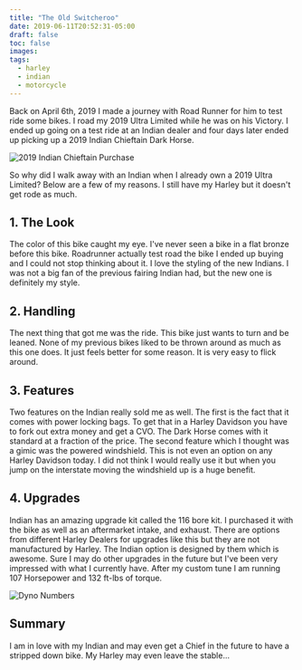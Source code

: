 ```yaml
---
title: "The Old Switcheroo"
date: 2019-06-11T20:52:31-05:00
draft: false
toc: false
images:
tags: 
  - harley
  - indian
  - motorcycle
---
```


Back on April 6th, 2019 I made a journey with Road Runner for him to test ride some bikes. I road my 2019 Ultra Limited while he was on his Victory. I ended up going on a test ride at an Indian dealer and four days later ended up picking up a 2019 Indian Chieftain Dark Horse.

![2019 Indian Chieftain Purchase](/motorcycles/2019IndianPurchase.jpg "2019 Indian Chieftain Purchase")

So why did I walk away with an Indian when I already own a 2019 Ultra Limited? Below are a few of my reasons. I still have my Harley but it doesn't get rode as much.

## 1. The Look

The color of this bike caught my eye. I've never seen a bike in a flat bronze before this bike. Roadrunner actually test road the bike I ended up buying and I could not stop thinking about it. I love the styling of the new Indians. I was not a big fan of the previous fairing Indian had, but the new one is definitely my style.

## 2. Handling

The next thing that got me was the ride. This bike just wants to turn and be leaned. None of my previous bikes liked to be thrown around as much as this one does. It just feels better for some reason. It is very easy to flick around.

## 3. Features

Two features on the Indian really sold me as well. The first is the fact that it comes with power locking bags. To get that in a Harley Davidson you have to fork out extra money and get a CVO. The Dark Horse comes with it standard at a fraction of the price. The second feature which I thought was a gimic was the powered windshield. This is not even an option on any Harley Davidson today. I did not think I would really use it but when you jump on the interstate moving the windshield up is a huge benefit.

## 4. Upgrades

Indian has an amazing upgrade kit called the 116 bore kit. I purchased it with the bike as well as an aftermarket intake, and exhaust. There are options from different Harley Dealers for upgrades like this but they are not manufactured by Harley. The Indian option is designed by them which is awesome. Sure I may do other upgrades in the future but I've been very impressed with what I currently have. After my custom tune I am running 107 Horsepower and 132 ft-lbs of torque.

![Dyno Numbers](/motorcycles/IndianDyno.jpg "Indian Dyno Numbers")

## Summary

I am in love with my Indian and may even get a Chief in the future to have a stripped down bike. My Harley may even leave the stable...
